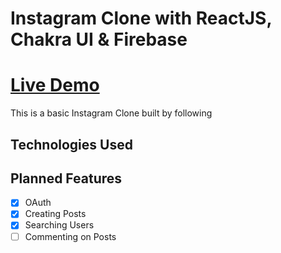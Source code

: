 # Instagram Clone with ReactJS, Chakra UI & Firebase

# [Live Demo](https://insta-clone-by-anurag.vercel.app/auth)

This is a basic Instagram Clone built by following []()

## Technologies Used

## Planned Features

- [x] OAuth
- [x] Creating Posts
- [x] Searching Users
- [ ] Commenting on Posts
